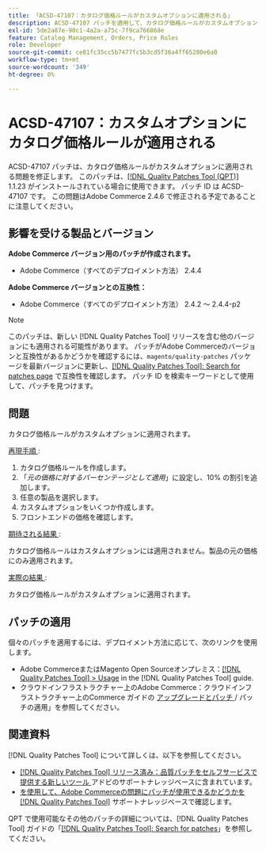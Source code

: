 ```yaml
---
title: 「ACSD-47107：カタログ価格ルールがカスタムオプションに適用される」
description: ACSD-47107 パッチを適用して、カタログ価格ルールがカスタムオプションに適用されるAdobe Commerceの問題を修正してください。
exl-id: 5de2a87e-90c1-4a2a-a75c-7f9ca766868e
feature: Catalog Management, Orders, Price Rules
role: Developer
source-git-commit: ce81fc35cc5b7477fc5b3cd5f36a4ff65280e6a0
workflow-type: tm+mt
source-wordcount: '349'
ht-degree: 0%

---
```


# ACSD-47107：カスタムオプションにカタログ価格ルールが適用される

ACSD-47107 パッチは、カタログ価格ルールがカスタムオプションに適用される問題を修正します。 このパッチは、[[!DNL Quality Patches Tool (QPT)]](/help/announcements/adobe-commerce-announcements/magento-quality-patches-released-new-tool-to-self-serve-quality-patches.md) 1.1.23 がインストールされている場合に使用できます。 パッチ ID は ACSD-47107 です。 この問題はAdobe Commerce 2.4.6 で修正される予定であることに注意してください。

## 影響を受ける製品とバージョン

**Adobe Commerce バージョン用のパッチが作成されます。**

* Adobe Commerce（すべてのデプロイメント方法） 2.4.4

**Adobe Commerce バージョンとの互換性：**

* Adobe Commerce（すべてのデプロイメント方法） 2.4.2 ～ 2.4.4-p2

>[!NOTE]
>
>このパッチは、新しい [!DNL Quality Patches Tool] リリースを含む他のバージョンにも適用される可能性があります。 パッチがAdobe Commerceのバージョンと互換性があるかどうかを確認するには、`magento/quality-patches` パッケージを最新バージョンに更新し、[[!DNL Quality Patches Tool]: Search for patches page](https://experienceleague.adobe.com/tools/commerce-quality-patches/index.html) で互換性を確認します。 パッチ ID を検索キーワードとして使用して、パッチを見つけます。

## 問題

カタログ価格ルールがカスタムオプションに適用されます。

<u> 再現手順 </u>:

1. カタログ価格ルールを作成します。
1. 「*元の価格に対するパーセンテージとして適用*」に設定し、10% の割引を追加します。
1. 任意の製品を選択します。
1. カスタムオプションをいくつか作成します。
1. フロントエンドの価格を確認します。

<u> 期待される結果 </u>:

カタログ価格ルールはカスタムオプションには適用されません。製品の元の価格にのみ適用されます。

<u> 実際の結果 </u>:

カタログ価格ルールがカスタムオプションに適用されます。

## パッチの適用

個々のパッチを適用するには、デプロイメント方法に応じて、次のリンクを使用します。

* Adobe CommerceまたはMagento Open Sourceオンプレミス：[[!DNL Quality Patches Tool] > Usage](https://experienceleague.adobe.com/docs/commerce-operations/tools/quality-patches-tool/usage.html) in the [!DNL Quality Patches Tool] guide.
* クラウドインフラストラクチャー上のAdobe Commerce：クラウドインフラストラクチャー上のCommerce ガイドの [ アップグレードとパッチ ](https://experienceleague.adobe.com/docs/commerce-cloud-service/user-guide/develop/upgrade/apply-patches.html)/ パッチの適用」を参照してください。

## 関連資料

[!DNL Quality Patches Tool] について詳しくは、以下を参照してください。

* [[!DNL Quality Patches Tool]  リリース済み：品質パッチをセルフサービスで提供する新しいツール ](/help/announcements/adobe-commerce-announcements/magento-quality-patches-released-new-tool-to-self-serve-quality-patches.md) アドビのサポートナレッジベースに含まれています。
* [ を使用して、Adobe Commerceの問題にパッチが使用できるかどうかを  [!DNL Quality Patches Tool]](/help/support-tools/patches-available-in-qpt-tool/check-patch-for-magento-issue-with-magento-quality-patches.md) サポートナレッジベースで確認します。

QPT で使用可能なその他のパッチの詳細については、[!DNL Quality Patches Tool] ガイドの「[[!DNL Quality Patches Tool]: Search for patches](https://experienceleague.adobe.com/tools/commerce-quality-patches/index.html)」を参照してください。

